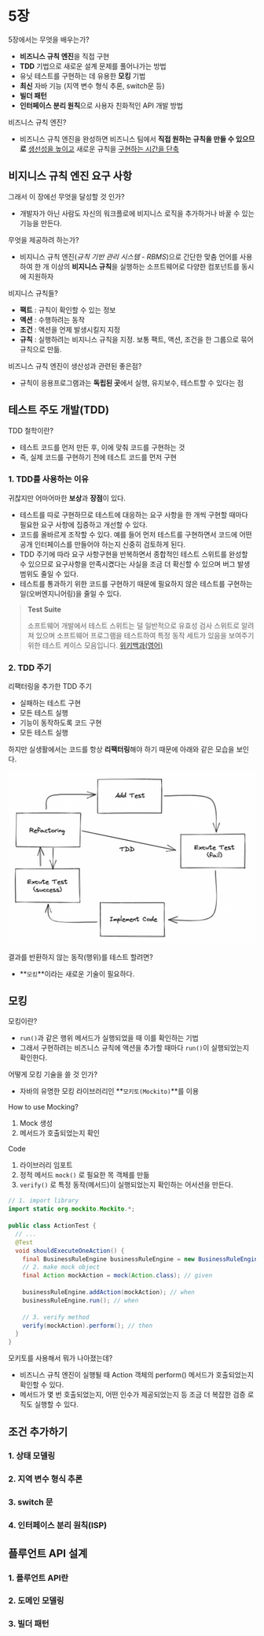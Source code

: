 # 5장

5장에서는 무엇을 배우는가?

- **비즈니스 규칙 엔진**을 직접 구현
- **TDD** 기법으로 새로운 설계 문제를 풀어나가는 방법
- 유닛 테스트를 구현하는 데 유용한 **모킹** 기법
- **최신** 자바 기능 (지역 변수 형식 추론, switch문 등)
- **빌더 패턴**
- **인터페이스 분리 원칙**으로 사용자 친화적인 API 개발 방법

비즈니스 규칙 엔진?

- 비즈니스 규칙 엔진을 완성하면 비즈니스 팀에서 **직접 원하는 규칙을 만들 수 있으므로** <u>생선성을 높이고</u> 새로운 규칙을 <u>구현하는 시간을 단축</u>

## 비지니스 규칙 엔진 요구 사항

그래서 이 장에선 무엇을 달성할 것 인가?

- 개발자가 아닌 사람도 자신의 워크플로에 비지니스 로직을 추가하거나 바꿀 수 있는 기능을 만든다.

무엇을 제공하려 하는가?

- 비지니스 규칙 엔진(*규칙 기반 관리 시스템 - RBMS*)으로 간단한 맞춤 언어를 사용하여 한 개 이상의 **비지니스 규칙**을 실행하는 소프트웨어로 다양한 컴포넌트를 동시에 지원하자

비지니스 규칙들?

- **팩트** : 규칙이 확인할 수 있는 정보
- **액션** : 수행하려는 동작
- **조건** : 액션을 언제 발생시킬지 지정
- **규칙** : 실행하려는 비지니스 규칙을 지정. 보통 팩트, 액션, 조건을 한 그룹으로 묶어 규칙으로 만듦.

비즈니스 규칙 엔진이 생산성과 관련된 좋은점?

- 규칙이 응용프로그램과는 **독립된 곳**에서 실행, 유지보수, 테스트할 수 있다는 점

## 테스트 주도 개발(TDD)

TDD 철학이란?

- 테스트 코드를 먼저 만든 후, 이에 맞춰 코드를 구현하는 것
- 즉, 실제 코드를 구현하기 전에 테스트 코드를 먼저 구현

### 1. TDD를 사용하는 이유

귀찮지만 어마어마한 **보상**과 **장점**이 있다.

- 테스트를 따로 구현하므로 테스트에 대응하는 요구 사항을 한 개씩 구현할 때마다 필요한 요구 사항에 집중하고 개선할 수 있다.
- 코드를 올바르게 조작할 수 있다. 예를 들어 먼저 테스트를 구현하면서 코드에 어떤 공개 인터페이스를 만들어야 하는지 신중히 검토하게 된다.
- TDD 주기에 따라 요구 사항구현을 반복하면서 종합적인 테스트 스위트를 완성할 수 있으므로 요구사항을 만족시켰다는 사실을 조금 더 확신할 수 있으며 버그 발생 범위도 줄일 수 있다.
- 테스트를 통과하기 위한 코드를 구현하기 때문에 필요하지 않은 테스트를 구현하는 일(오버엔지니어링)을 줄일 수 있다.

> **Test Suite**
>
> 소프트웨어 개발에서 테스트 스위트는 덜 일반적으로 유효성 검사 스위트로 알려져 있으며 소프트웨어 프로그램을 테스트하여 특정 동작 세트가 있음을 보여주기 위한 테스트 케이스 모음입니다. [위키백과(영어)](https://en.wikipedia.org/wiki/Test_suite)

### 2. TDD 주기

리팩터링을 추가한 TDD 주기

- 실패하는 테스트 구현
- 모든 테스트 실행
- 기능이 동작하도록 코드 구현
- 모든 테스트 실행

하지만 실생활에서는 코드를 항상 **리팩터링**해야 하기 때문에 아래와 같은 모습을 보인다.

![](./images/tdd_lifecycle.png)

결과를 반환하지 않는 동작(행위)를 테스트 할려면?

- **`모킹`**이라는 새로운 기술이 필요하다.

## 모킹

모킹이란?

- `run()`과 같은 행위 메서드가 실행되었을 때 이를 확인하는 기법
- 그래서 구현하려는 비즈니스 규칙에 액션을 추가할 때마다 `run()`이 실행되었는지 확인한다.

어떻게 모킹 기술을 쓸 것 인가?

- 자바의 유명한 모킹 라이브러리인 **`모키토(Mockito)`**를 이용

How to use Mocking?

1. Mock 생성
2. 메서드가 호출되었는지 확인

<!--TODO: Mock Stub Spy Fake Dummy 좀 더 알아 오세용-->

Code

1. 라이브러리 임포트
2. 정적 메서드 `mock()` 로 필요한 목 객체를 만듦
3. `verify()` 로 특정 동작(메서드)이 실행되었는지 확인하는 어서션을 만든다.

```java
// 1. import library
import static org.mockito.Mockito.*;

public class ActionTest {
  // ...
  @Test
  void shouldExecuteOneAction() {
    final BusinessRuleEngine businessRuleEngine = new BusinessRuleEngine();
    // 2. make mock object
    final Action mockAction = mock(Action.class); // given
    
    businessRuleEngine.addAction(mockAction); // when
    businessRuleEngine.run(); // when
    
    // 3. verify method
    verify(mockAction).perform(); // then
  }
}

```

<!--TODO: What is static import?-->

모키토를 사용해서 뭐가 나아졌는데?

- 비즈니스 규칙 엔진이 실행될 때 Action 객체의 perform() 메서드가 호출되었는지 확인할 수 있다.
- 메서드가 몇 번 호출되었는지, 어떤 인수가 제공되었는지 등 조금 더 복잡한 검증 로직도 실행할 수 있다.

## 조건 추가하기

### 1. 상태 모델링

### 2. 지역 변수 형식 추론

### 3. switch 문

### 4. 인터페이스 분리 원칙(ISP)

## 플루언트 API 설계

### 1. 플루언트 API란

### 2. 도메인 모델링

### 3. 빌더 패턴

